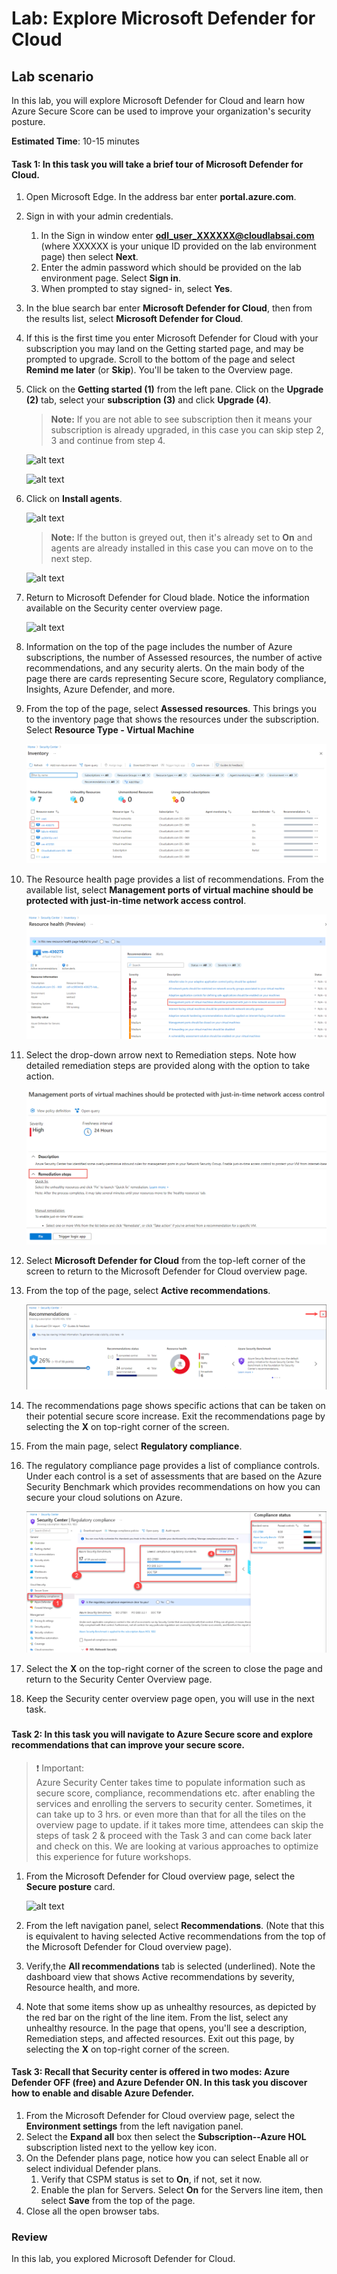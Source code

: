
# Lab: Explore Microsoft Defender for Cloud

## Lab scenario
In this lab, you will explore Microsoft Defender for Cloud and learn how Azure Secure Score can be used to improve your organization's security posture.

  

**Estimated Time**: 10-15 minutes

#### Task 1: In this task you will take a brief tour of Microsoft Defender for Cloud.
1.	Open Microsoft Edge. In the address bar enter **portal.azure.com**.

1. Sign in with your admin credentials.
    
    1. In the Sign in window enter **odl_user_XXXXXX@cloudlabsai.com** (where XXXXXX is your unique ID provided on the lab environment page) then select **Next**.    
    1. Enter the admin password which should be provided on the lab environment page. Select **Sign in**.
    1. When prompted to stay signed- in, select **Yes**.
    

1. In the blue search bar enter **Microsoft Defender for Cloud**, then from the results list, select **Microsoft Defender for Cloud**.

1. If this is the first time you enter Microsoft Defender for Cloud with your subscription you may land on the Getting started page, and may be prompted to upgrade.  Scroll to the bottom of the page and select **Remind me later** (or **Skip**).  You'll be taken to the Overview page.

1. Click on the **Getting started (1)** from the left pane. Click on the **Upgrade (2)** tab, select your **subscription (3)** and click **Upgrade (4)**.

   > **Note:** If you are not able to see subscription then it means your subscription is already upgraded, in this case you can skip step 2, 3 and continue from step 4.

   ![alt text](https://raw.githubusercontent.com/CloudLabsAI-Azure/AIW-Security-Immersion/main/Labs/Images/get-started-1.png)

   ![alt text](https://raw.githubusercontent.com/CloudLabsAI-Azure/AIW-Security-Immersion/main/Labs/Images/get-started.png)
   
1. Click on **Install agents**. 

   ![alt text](https://raw.githubusercontent.com/CloudLabsAI-Azure/AIW-Security-Immersion/main/Labs/Images/installagents.png)
   
   > **Note:** If the button is greyed out, then it's already set to **On** and agents are already installed in this case you can move on to the next step.

   ![alt text](https://raw.githubusercontent.com/CloudLabsAI-Azure/AIW-Security-Immersion/main/Labs/Images/installagents1.png)
   
1. Return to Microsoft Defender for Cloud blade. Notice the information available on the Security center overview page.  

    ![alt text](https://raw.githubusercontent.com/Azure/Azure-Security-Center/main/Labs/Images/asc-dashboard-overview.gif)

1. Information on the top of the page includes the number of Azure subscriptions, the number of Assessed resources, the number of active recommendations, and any security alerts.  On the main body of the page there are cards representing Secure score, Regulatory compliance, Insights, Azure Defender, and more.  
1. From the top of the page, select **Assessed resources**.  This brings you to the inventory page that shows the resources under the subscription. Select **Resource Type - Virtual Machine**

    ![alt text](https://raw.githubusercontent.com/Ritu786/SC-900-Microsoft-Security-Compliance-and-Identity-Fundamentals/stag/Instructions/Images/T1%20S8.png)

1. The Resource health page provides a list of recommendations.  From the available list, select **Management ports of virtual machine should be protected with just-in-time network access control**. 

    ![alt text](https://raw.githubusercontent.com/Ritu786/SC-900-Microsoft-Security-Compliance-and-Identity-Fundamentals/stag/Instructions/Images/T1%20S9.png)

1. Select the drop-down arrow next to Remediation steps. Note how detailed remediation steps are provided along with the option to take action.  

    ![alt text](https://raw.githubusercontent.com/Ritu786/SC-900-Microsoft-Security-Compliance-and-Identity-Fundamentals/stag/Instructions/Images/T1%20S10.png)

1. Select **Microsoft Defender for Cloud** from the top-left corner of the screen to return to the Microsoft Defender for Cloud overview page.
1. From the top of the page, select **Active recommendations**.

    ![alt text](https://raw.githubusercontent.com/Ritu786/SC-900-Microsoft-Security-Compliance-and-Identity-Fundamentals/stag/Instructions/Images/16.png)

1. The recommendations page shows specific actions that can be taken on their potential secure score increase.  Exit the recommendations page by selecting the **X** on top-right corner of the screen.
1. From the main page, select **Regulatory compliance**.
1. The regulatory compliance page provides a list of compliance controls.  Under each control is a set of assessments that are based on the Azure Security Benchmark which provides recommendations on how you can secure your cloud solutions on Azure.

    ![alt text](https://raw.githubusercontent.com/Ritu786/SC-900-Microsoft-Security-Compliance-and-Identity-Fundamentals/stag/Instructions/Images/17.png)

1. Select the **X** on the top-right corner of the screen to close the page and return to the Security Center Overview page. 
1. Keep the Security center overview page open, you will use in the next task.


###


#### Task 2: In this task you will navigate to Azure Secure score and explore recommendations that can improve your secure score.

> ❗ Important: <br>
> Azure Security Center takes time to populate information such as secure score, compliance, recommendations etc. after enabling the services and enrolling the servers to security center. Sometimes, it can take up to 3 hrs. or even more than that for all the tiles on the overview page to update. if it takes more time, attendees can skip the steps of task 2 & proceed with the Task 3 and can come back later and check on this. We are looking at various approaches to optimize this experience for future workshops.

1. From the Microsoft Defender for Cloud overview page, select the **Secure posture** card.

    ![alt text](https://raw.githubusercontent.com/Azure/Azure-Security-Center/main/Labs/Images/asc-overview-secure-score-tile.gif)
 
1. From the left navigation panel, select **Recommendations**.  (Note that this is equivalent to having selected Active recommendations from the top of the Microsoft Defender for Cloud overview page).

1. Verify,the **All recommendations** tab is selected (underlined).  Note the dashboard view that shows Active recommendations by severity, Resource health, and more.

1. Note that some items show up as unhealthy resources, as depicted by the red bar on the right of the line item.  From the list, select any unhealthy resource.  In the page that opens, you'll see a description, Remediation steps, and affected resources. Exit out this page, by selecting the **X** on top-right corner of the screen.


#### Task 3:  Recall that Security center is offered in two modes: Azure Defender OFF (free) and Azure Defender ON. In this task you discover how to enable and disable Azure Defender.

1. From the Microsoft Defender for Cloud overview page, select the **Environment settings** from the left navigation panel.
1. Select  the **Expand all** box then select the **Subscription--Azure HOL** subscription listed next to the yellow key icon.
1. On the Defender plans page, notice how you can select Enable all or select individual Defender plans. 
    1. Verify that CSPM status is set to **On**, if not, set it now.  
    1. Enable the plan for Servers.  Select **On** for the Servers line item, then select **Save** from the top of the page.
1. Close all the open browser tabs.

### Review

In this lab, you explored Microsoft Defender for Cloud.

